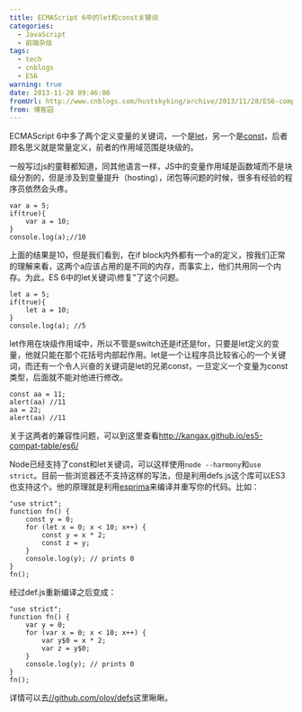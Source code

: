 ```yaml
---
title: ECMAScript 6中的let和const关键词
categories:
  - JavaScript
  - 前端杂烩
tags:
  - tech
  - cnblogs
  - ES6
warning: true
date: 2013-11-28 09:46:00
fromUrl: http://www.cnblogs.com/hustskyking/archive/2013/11/28/ES6-computed-properties.html
from: 博客园
---
```



<p>ECMAScript 6中多了两个定义变量的关键词，一个是<a href="http://wiki.ecmascript.org/doku.php?id=harmony:let" target="_blank">let</a>，另一个是<a href="http://wiki.ecmascript.org/doku.php?id=harmony:const" target="_blank">const</a>，后者顾名思义就是常量定义，前者的作用域范围是块级的。</p>
<p>一般写过js的童鞋都知道，同其他语言一样，JS中的变量作用域是函数域而不是块级分割的，但是涉及到变量提升（hosting），闭包等问题的时候，很多有经验的程序员依然会头疼。</p>

```
var a = 5;
if(true){
    var a = 10;
}
console.log(a);//10

```

<p><span>上面的结果是10，但是我们看到，在if block内外都有一个a的定义，按我们正常的理解来看，这两个a应该占用的是不同的内存，而事实上，他们共用同一个内存。为此，ES 6中的let关键词\修复"了这个问题。</span></p>

```
let a = 5;
if(true){
    let a = 10;
}
console.log(a); //5

```

<p><span>let作用在块级作用域中，所以不管是switch还是if还是for，只要是let定义的变量，他就只能在那个花括号内部起作用。let是一个让程序员比较省心的一个关键词，而还有一个令人兴奋的关键词是let的兄弟const，一旦定义一个变量为const类型，后面就不能对他进行修改。</span></p>

```
const aa = 11;
alert(aa) //11
aa = 22;
alert(aa) //11

```

<p><span>关于这两者的兼容性问题，可以到这里查看</span><a href="http://kangax.github.io/es5-compat-table/es6/" target="_blank">http://kangax.github.io/es5-compat-table/es6/</a></p>
<p>Node已经支持了const和let关键词，可以这样使用<code>node --harmony</code>和<code>use strict</code>。目前一些浏览器还不支持这样的写法，但是利用defs.js这个库可以ES3也支持这个。他的原理就是利用<a href="//github.com/ariya/esprima" target="_blank">esprima</a>来编译并重写你的代码。比如：</p>

```
"use strict";
function fn() {
    const y = 0;
    for (let x = 0; x < 10; x++) {
        const y = x * 2;
        const z = y;
    }
    console.log(y); // prints 0
}
fn();

```

<p><span>经过def.js重新编译之后变成：</span></p>

```
"use strict";
function fn() {
    var y = 0;
    for (var x = 0; x < 10; x++) {
        var y$0 = x * 2;
        var z = y$0;
    }
    console.log(y); // prints 0
}
fn();

```

<p><span>详情可以去</span><a href="//github.com/olov/defs" target="_blank">//github.com/olov/defs</a><span>这里瞅瞅。</span></p>

